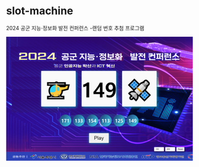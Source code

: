 # slot-machine
2024 공군 지능·정보화 발전 컨퍼런스
-랜덤 번호 추첨 프로그램

<img src="https://github.com/zeussim/slot-machine-2024/blob/main/main_view.png?raw=true">

